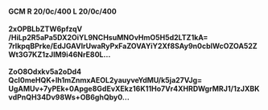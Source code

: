 #### GCM R 20/0c/400 L 20/0c/400
**2xOPBLbZTW6pfzqV**<br/>**/HiLp2R5aPa5DX2OiYL9NCHsuMNOvHmO5H5d2LTZ1kA=**<br/>**7rlkpqBPrke/EdJGAVIrUwaRyPxFaZOVAYiY2Xf8SAy9n0cblWcOZOA52ZWt3G7KZ1zJlM9i46NrE80L...**<br/><br/>
**ZoO8Odxkv5a2oDd4**<br/>**QcI0meHQK+lh1mZnmxAEOL2yauyveYdMU/k5ja27VJg=**<br/>**UgAMUv+7yPEk+0Apge8GdEvXEkz16K11Ho7Vr4XHRDWgrMRJ1/1zJXBKvdPnQH34Dv98Ws+OB6ghQby0...**